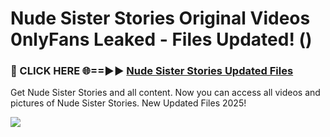 # Nude Sister Stories Original Videos 0nlyFans Leaked - Files Updated! ()

<h3>🔴 CLICK HERE 🌐==►► <a href="https://tinyurl.com/2p9ay9w9" rel="nofollow">Nude Sister Stories Updated Files</a></h3>

Get Nude Sister Stories and all content. Now you can access all videos and pictures of Nude Sister Stories. New Updated Files 2025!

[![](https://i.imgur.com/KQgVmj3.gif)](https://tinyurl.com/2p9ay9w9)
